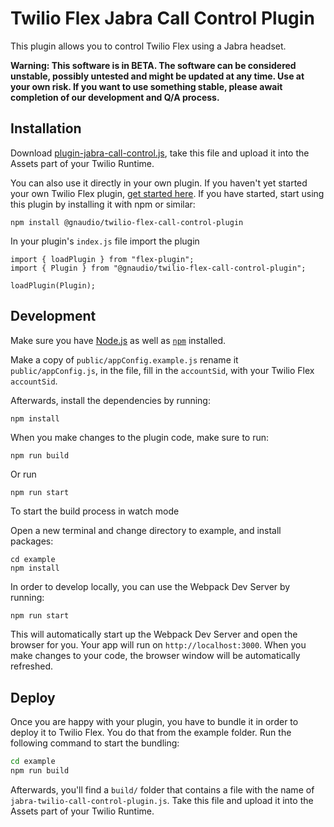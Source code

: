 # Twilio Flex Jabra Call Control Plugin

This plugin allows you to control Twilio Flex using a Jabra headset.

**Warning: This software is in BETA. The software can be considered unstable, possibly untested and might be updated at any time. Use at your own risk. If you want to use something stable, please await completion of our development and Q/A process.**

## Installation

Download [plugin-jabra-call-control.js](https://github.com/gnaudio/jabra-twilio-call-control-plugin/releases/download/1.0.0-beta.4/plugin-jabra-call-control.js), take this file and upload it into the Assets part of your Twilio Runtime.

You can also use it directly in your own plugin. If you haven't yet started your own Twilio Flex plugin, [get started here](https://www.twilio.com/docs/flex/quickstart/getting-started-plugin). If you have started, start using this plugin by installing it with npm or similar:

```
npm install @gnaudio/twilio-flex-call-control-plugin
```

In your plugin's `index.js` file import the plugin

```
import { loadPlugin } from "flex-plugin";
import { Plugin } from "@gnaudio/twilio-flex-call-control-plugin";

loadPlugin(Plugin);
```

## Development

Make sure you have [Node.js](https://nodejs.org) as well as [`npm`](https://npmjs.com) installed.

Make a copy of `public/appConfig.example.js` rename it `public/appConfig.js`, in the file, fill in the `accountSid`, with your Twilio Flex `accountSid`.

Afterwards, install the dependencies by running:

```
npm install
```

When you make changes to the plugin code, make sure to run:

```
npm run build
```

Or run

```
npm run start
```

To start the build process in watch mode

Open a new terminal and change directory to example, and install packages:

```
cd example
npm install
```

In order to develop locally, you can use the Webpack Dev Server by running:

```bash
npm run start
```

This will automatically start up the Webpack Dev Server and open the browser for you. Your app will run on `http://localhost:3000`.
When you make changes to your code, the browser window will be automatically refreshed.

## Deploy

Once you are happy with your plugin, you have to bundle it in order to deploy it to Twilio Flex. You do that from the example folder.
Run the following command to start the bundling:

```bash
cd example
npm run build
```

Afterwards, you'll find a `build/` folder that contains a file with the name of `jabra-twilio-call-control-plugin.js`. Take this file and upload it into the Assets part of your Twilio Runtime.
